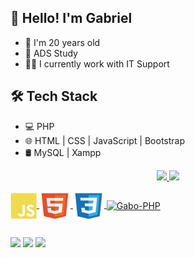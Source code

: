 ## 🤟 Hello! I'm Gabriel

- 👀 I'm 20 years old 
- 🧩 ADS Study
- 🧑‍💻 I currently work with IT Support 

## 🛠 Tech Stack 
- 💻   PHP 
- 🌐   HTML | CSS | JavaScript | Bootstrap 
- 🛢    MySQL | Xampp 

<div align="center">
  <a href="https://github.com/gabronx">
  <img height="150em" src="https://github-readme-stats.vercel.app/api?username=gabronx&show_icons=true&theme=highcontrast&include_all_commits=true&count_private=true"/>
  <img height="150em" src="https://github-readme-stats.vercel.app/api/top-langs/?username=gabronx&layout=compact&langs_count=7&theme=highcontrast"/>
</div>

 <div style="display: inline_block"><br>
   <img align="center" alt="Gabo-Js" width="42" src="https://raw.githubusercontent.com/devicons/devicon/master/icons/javascript/javascript-plain.svg" />
       
   <img align="center" alt="Gabo-HTML" height="42" width="50" src="https://raw.githubusercontent.com/devicons/devicon/master/icons/html5/html5-original.svg" />
   
   <img align="center" alt="Gabo-CSS" height="42" width="50" src="https://raw.githubusercontent.com/devicons/devicon/master/icons/css3/css3-original.svg" />
   
   <img align="center" alt="Gabo-PHP" height="42" width="50" src="https://cdn.jsdelivr.net/gh/devicons/devicon/icons/php/php-plain.svg" />
   
  ##

<div>  
   <a href="https://instagram.com/_gabronx" target="_blank"><img src="https://img.shields.io/badge/-Instagram-%23E4405F?style=for-the-badge&logo=instagram&logoColor=white" target="_blank"></a>  
   <a href = "mailto:fabiogabriel.sonic@gmail.com"><img src="https://img.shields.io/badge/-Gmail-%23333?style=for-the-badge&logo=gmail&logoColor=white" target="_blank"></a>
   <a href="https://www.linkedin.com/in/fabio-gabriel-11b495225" target="_blank"><img src="https://img.shields.io/badge/-LinkedIn-%230077B5?style=for-the-badge&logo=linkedin&logoColor=white" target="_blank"></a>
</div>
   
  
